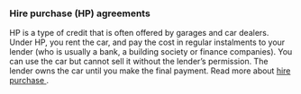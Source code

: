 ###  Hire purchase (HP) agreements

HP is a type of credit that is often offered by garages and car dealers. Under
HP, you rent the car, and pay the cost in regular instalments to your lender
(who is usually a bank, a building society or finance companies). You can use
the car but cannot sell it without the lender’s permission. The lender owns
the car until you make the final payment. Read more about [ hire purchase
](/en/money-and-tax/personal-finance/loans-and-credit/hire-purchase/) .
